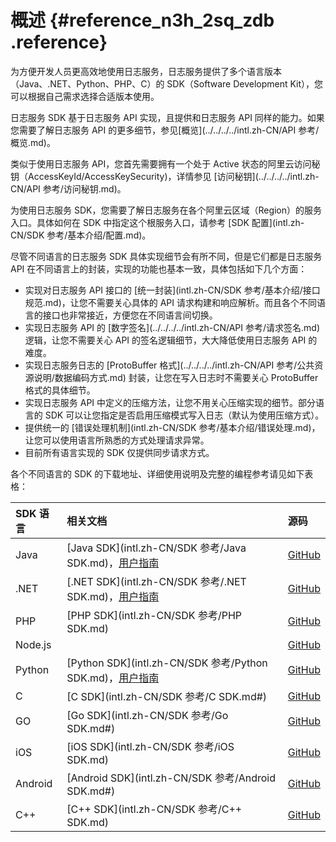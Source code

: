 # 概述 {#reference_n3h_2sq_zdb .reference}

为方便开发人员更高效地使用日志服务，日志服务提供了多个语言版本（Java、.NET、Python、PHP、C）的 SDK（Software Development Kit），您可以根据自己需求选择合适版本使用。

日志服务 SDK 基于日志服务 API 实现，且提供和日志服务 API 同样的能力。如果您需要了解日志服务 API 的更多细节，参见[概览](../../../../intl.zh-CN/API 参考/概览.md)。

类似于使用日志服务 API，您首先需要拥有一个处于 Active 状态的阿里云访问秘钥（AccessKeyId/AccessKeySecurity\)，详情参见 [访问秘钥](../../../../intl.zh-CN/API 参考/访问秘钥.md)。

为使用日志服务 SDK，您需要了解日志服务在各个阿里云区域（Region）的服务入口。具体如何在 SDK 中指定这个根服务入口，请参考 [SDK 配置](intl.zh-CN/SDK 参考/基本介绍/配置.md)。

尽管不同语言的日志服务 SDK 具体实现细节会有所不同，但是它们都是日志服务 API 在不同语言上的封装，实现的功能也基本一致，具体包括如下几个方面：

-   实现对日志服务 API 接口的 [统一封装](intl.zh-CN/SDK 参考/基本介绍/接口规范.md)，让您不需要关心具体的 API 请求构建和响应解析。而且各个不同语言的接口也非常接近，方便您在不同语言间切换。
-   实现日志服务 API 的 [数字签名](../../../../intl.zh-CN/API 参考/请求签名.md) 逻辑，让您不需要关心 API 的签名逻辑细节，大大降低使用日志服务 API 的难度。
-   实现日志服务日志的 [ProtoBuffer 格式](../../../../intl.zh-CN/API 参考/公共资源说明/数据编码方式.md) 封装，让您在写入日志时不需要关心 ProtoBuffer 格式的具体细节。
-   实现日志服务 API 中定义的压缩方法，让您不用关心压缩实现的细节。部分语言的 SDK 可以让您指定是否启用压缩模式写入日志（默认为使用压缩方式）。
-   提供统一的 [错误处理机制](intl.zh-CN/SDK 参考/基本介绍/错误处理.md)，让您可以使用语言所熟悉的方式处理请求异常。
-   目前所有语言实现的 SDK 仅提供同步请求方式。

各个不同语言的 SDK 的下载地址、详细使用说明及完整的编程参考请见如下表格：

|SDK 语言|相关文档|源码|
|:-----|:---|:-|
|Java| [Java SDK](intl.zh-CN/SDK 参考/Java SDK.md)，[用户指南](http://log-java-docs.oss-cn-hangzhou.aliyuncs.com/) | [GitHub](https://github.com/aliyun/aliyun-log-java-sdk) |
|.NET| [.NET SDK](intl.zh-CN/SDK 参考/.NET SDK.md)，[用户指南](http://sls-dotnet-docs.oss-cn-hangzhou.aliyuncs.com/) | [GitHub](https://github.com/aliyun/aliyun-log-chsarp-sdk) |
|PHP| [PHP SDK](intl.zh-CN/SDK 参考/PHP SDK.md) | [GitHub](https://github.com/aliyun/aliyun-log-php-sdk) |
|Node.js| | [GitHub](https://github.com/aliyun/aliyun-log-nodejs-sdk) |
|Python| [Python SDK](intl.zh-CN/SDK 参考/Python SDK.md)，[用户指南](http://aliyun-log-python-sdk.readthedocs.io/README_CN.html) | [GitHub](https://github.com/aliyun/aliyun-log-python-sdk) |
|C| [C SDK](intl.zh-CN/SDK 参考/C SDK.md#) | [GitHub](https://github.com/aliyun/aliyun-log-c-sdk) |
|GO| [Go SDK](intl.zh-CN/SDK 参考/Go SDK.md#) | [GitHub](https://github.com/aliyun/aliyun-log-go-sdk) |
|iOS| [iOS SDK](intl.zh-CN/SDK 参考/iOS SDK.md) | [GitHub](https://github.com/aliyun/aliyun-log-ios-sdk) |
|Android| [Android SDK](intl.zh-CN/SDK 参考/Android SDK.md#) | [GitHub](https://github.com/aliyun/aliyun-log-android-sdk) |
|C++| [C++ SDK](intl.zh-CN/SDK 参考/C++ SDK.md) | [GitHub](https://github.com/aliyun/aliyun-log-cpp-sdk) |

